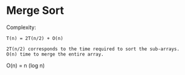 # Merge Sort

Complexity:

```
T(n) = 2T(n/2) + O(n)

2T(n/2) corresponds to the time required to sort the sub-arrays.
O(n) time to merge the entire array.
```

O(n) = n (log n)
